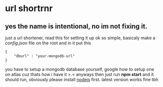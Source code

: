 # url shortrnr

## yes the name is intentional, no im not fixing it.

just a url shortener, read this for setting it up
ok so simple, basicaly make a _config.json_ file on the root and in it put this

```
{
    "dburl" : "your-mongodb-url"
}
```

you have to setup a mongodb database yourself, google how to setup one on atlas cuz thats how i have it >.<
anyways then just run **npm start** and it should run, obviously please install [nodejs](https://nodejs.org) first.
latest version works fine tbh
